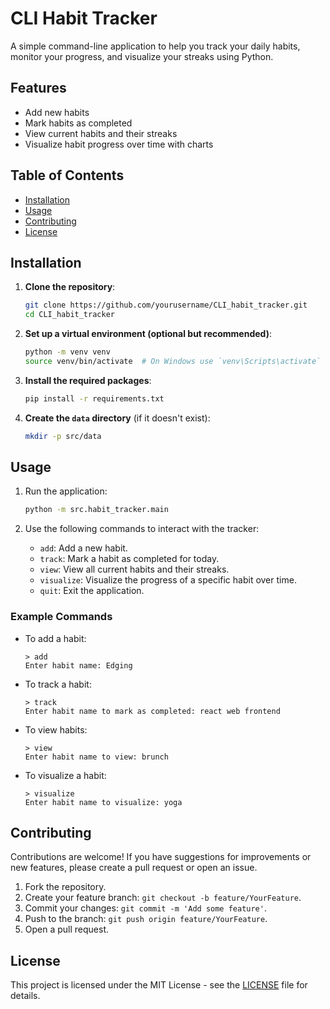 # CLI Habit Tracker

A simple command-line application to help you track your daily habits, monitor your progress, and visualize your streaks using Python.

## Features

- Add new habits
- Mark habits as completed
- View current habits and their streaks
- Visualize habit progress over time with charts

## Table of Contents

- [Installation](#installation)
- [Usage](#usage)
- [Contributing](#contributing)
- [License](#license)

## Installation

1. **Clone the repository**:
   ```bash
   git clone https://github.com/yourusername/CLI_habit_tracker.git
   cd CLI_habit_tracker
   ```

2. **Set up a virtual environment (optional but recommended)**:
   ```bash
   python -m venv venv
   source venv/bin/activate  # On Windows use `venv\Scripts\activate`
   ```

3. **Install the required packages**:
   ```bash
   pip install -r requirements.txt
   ```

4. **Create the `data` directory** (if it doesn't exist):
   ```bash
   mkdir -p src/data
   ```

## Usage

1. Run the application:
   ```bash
   python -m src.habit_tracker.main
   ```

2. Use the following commands to interact with the tracker:
   - `add`: Add a new habit.
   - `track`: Mark a habit as completed for today.
   - `view`: View all current habits and their streaks.
   - `visualize`: Visualize the progress of a specific habit over time.
   - `quit`: Exit the application.

### Example Commands

- To add a habit:
  ```
  > add
  Enter habit name: Edging
  ```

- To track a habit:
  ```
  > track
  Enter habit name to mark as completed: react web frontend
  ```

- To view habits:
  ```
  > view
  Enter habit name to view: brunch
  ```

- To visualize a habit:
  ```
  > visualize
  Enter habit name to visualize: yoga
  ```

## Contributing

Contributions are welcome! If you have suggestions for improvements or new features, please create a pull request or open an issue.

1. Fork the repository.
2. Create your feature branch: `git checkout -b feature/YourFeature`.
3. Commit your changes: `git commit -m 'Add some feature'`.
4. Push to the branch: `git push origin feature/YourFeature`.
5. Open a pull request.

## License

This project is licensed under the MIT License - see the [LICENSE](LICENSE) file for details.
